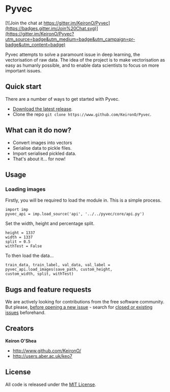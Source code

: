 # Pyvec

[![Join the chat at https://gitter.im/KeironO/Pyvec](https://badges.gitter.im/Join%20Chat.svg)](https://gitter.im/KeironO/Pyvec?utm_source=badge&utm_medium=badge&utm_campaign=pr-badge&utm_content=badge)

Pyvec attempts to solve a paramount issue in deep learning, the vectorisation of raw data. The idea of the project is to make vectorisation as easy as humanly possible, and to enable data scientists to focus on more important issues.

## Quick start

There are a number of ways to get started with Pyvec.

- [Download the latest release](https://github.com/KeironO/Pyvec/archive/master.zip).
- Clone the repo ```git clone https://www.github.com/KeironO/Pyvec```.

## What can it do now?

* Convert images into vectors
* Serialise data to pickle files.
* Import serialised pickled data.
* That's about it... for now!

## Usage

### Loading images

Firstly, you will be required to load the module in. This is a simple process.

```
import imp
pyvec_api = imp.load_source('api', '../../pyvec/core/api.py')
```

Set the width, height and percentage split.

```
height = 1337
width = 1337
split = 0.5
withTest = False
```

To then load the data...

```
train_data, train_label, val_data, val_label = pyvec_api.load_images(save_path, custom_height,                      custom_width, split, withTest)
```

## Bugs and feature requests

We are actively looking for contributions from the free software community. But please, [before opening a new issue](https://github.com/KeironO/Pyvec/issues/new) - search for [closed or existing issues](https://github.com/KeironO/Pyvec/issues) beforehand.

## Creators

**Keiron O'Shea**

* http://www.github.com/KeironO/
* http://users.aber.ac.uk/keo7

## License

All code is released under the [MIT License](https://github.com/KeironO/Pyvec/blob/master/LICENSE).
